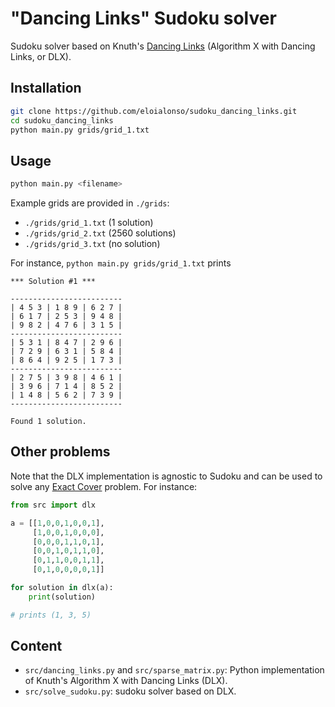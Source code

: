 # "Dancing Links" Sudoku solver

Sudoku solver based on Knuth's [Dancing Links](https://arxiv.org/pdf/cs/0011047.pdf) (Algorithm X with Dancing Links, or DLX).

## Installation

```sh
git clone https://github.com/eloialonso/sudoku_dancing_links.git
cd sudoku_dancing_links
python main.py grids/grid_1.txt
```

## Usage

```sh
python main.py <filename>
```

Example grids are provided in `./grids`:

- `./grids/grid_1.txt` (1 solution)
- `./grids/grid_2.txt` (2560 solutions)
- `./grids/grid_3.txt` (no solution)

For instance, `python main.py grids/grid_1.txt` prints

```
*** Solution #1 ***

-------------------------
| 4 5 3 | 1 8 9 | 6 2 7 |
| 6 1 7 | 2 5 3 | 9 4 8 |
| 9 8 2 | 4 7 6 | 3 1 5 |
-------------------------
| 5 3 1 | 8 4 7 | 2 9 6 |
| 7 2 9 | 6 3 1 | 5 8 4 |
| 8 6 4 | 9 2 5 | 1 7 3 |
-------------------------
| 2 7 5 | 3 9 8 | 4 6 1 |
| 3 9 6 | 7 1 4 | 8 5 2 |
| 1 4 8 | 5 6 2 | 7 3 9 |
-------------------------

Found 1 solution.
```

## Other problems

Note that the DLX implementation is agnostic to Sudoku and can be used to solve any [Exact Cover](https://en.wikipedia.org/wiki/Exact_cover) problem. For instance:

```python
from src import dlx

a = [[1,0,0,1,0,0,1],
     [1,0,0,1,0,0,0],
     [0,0,0,1,1,0,1],
     [0,0,1,0,1,1,0],
     [0,1,1,0,0,1,1],
     [0,1,0,0,0,0,1]]

for solution in dlx(a):
    print(solution)

# prints (1, 3, 5)
```

## Content

- `src/dancing_links.py` and `src/sparse_matrix.py`: Python implementation of Knuth's Algorithm X with Dancing Links (DLX).
- `src/solve_sudoku.py`: sudoku solver based on DLX.
